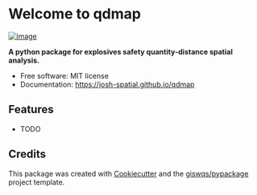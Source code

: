 # Welcome to qdmap


[![image](https://img.shields.io/pypi/v/qdmap.svg)](https://pypi.python.org/pypi/qdmap)


**A python package for explosives safety quantity-distance spatial analysis.**


-   Free software: MIT license
-   Documentation: <https://josh-spatial.github.io/qdmap>
    

## Features

-   TODO

## Credits

This package was created with [Cookiecutter](https://github.com/cookiecutter/cookiecutter) and the [giswqs/pypackage](https://github.com/giswqs/pypackage) project template.
